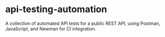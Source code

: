 # api-testing-automation
A collection of automated API tests for a public REST API, using Postman, JavaScript, and Newman for CI integration.
